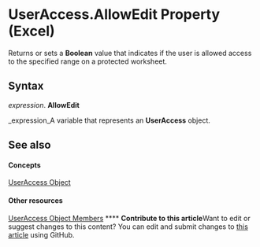 
# UserAccess.AllowEdit Property (Excel)

Returns or sets a  **Boolean** value that indicates if the user is allowed access to the specified range on a protected worksheet.


## Syntax

 _expression_. **AllowEdit**

 _expression_A variable that represents an  **UserAccess** object.


## See also


#### Concepts


 [UserAccess Object](44df1865-a5f9-e1b7-b724-41d375e9ea44.md)
#### Other resources


 [UserAccess Object Members](ec6aac85-4cf3-e387-f7a5-32c51fae4553.md)
****   **Contribute to this article**Want to edit or suggest changes to this content? You can edit and submit changes to  [this article](https://github.com/jhershey00/VBA_Excel_Test/OpenXMLCon/articles/11fc172a-4757-bd14-e0ab-63c9048df981.md) using GitHub.

